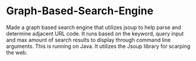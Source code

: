 # Graph-Based-Search-Engine
Made a graph based search engine that utilizes jsoup to help parse and determine adjacent URL code. 
It runs based on the keyword, query input and max amount of search results to display through command line arguments.
This is running on Java. It utilizes the Jsoup library for scarping the web.
